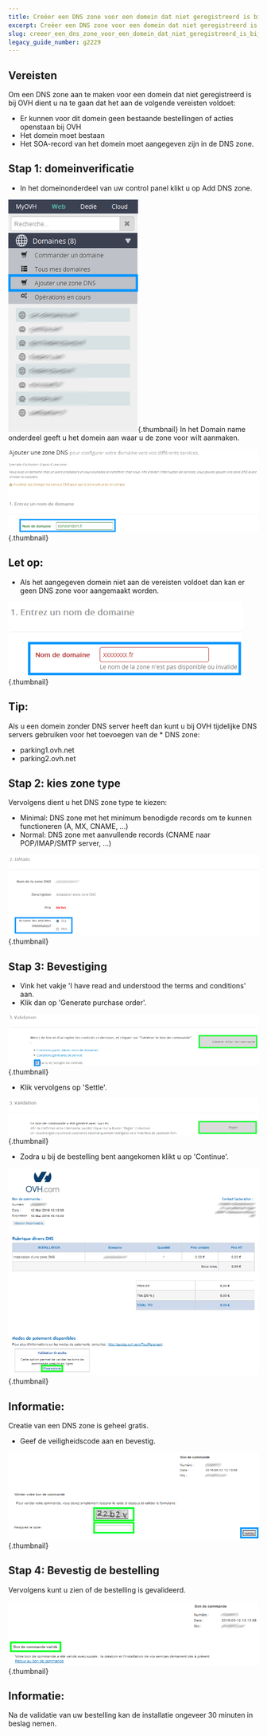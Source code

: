 ```yaml
---
title: Creëer een DNS zone voor een domein dat niet geregistreerd is bij OVH.
excerpt: Creëer een DNS zone voor een domein dat niet geregistreerd is bij OVH.
slug: creeer_een_dns_zone_voor_een_domein_dat_niet_geregistreerd_is_bij_ovh
legacy_guide_number: g2229
---
```



## Vereisten
Om een DNS zone aan te maken voor een domein dat niet geregistreerd is bij OVH dient u na te gaan dat het aan de volgende vereisten voldoet: 


- Er kunnen voor dit domein geen bestaande bestellingen of acties openstaan bij OVH
- Het domein moet bestaan
- Het SOA-record van het domein moet aangegeven zijn in de DNS zone.




## Stap 1: domeinverificatie

- In het domeinonderdeel van uw control panel klikt u op Add DNS zone.



![](images/img_4295.jpg){.thumbnail}
In het Domain name onderdeel geeft u het domein aan waar u de zone voor wilt aanmaken.

![](images/img_4296.jpg){.thumbnail}

## Let op:

- Als het aangegeven domein niet aan de vereisten voldoet dan kan er geen DNS zone voor aangemaakt worden.



![](images/img_4297.jpg){.thumbnail}

## Tip:
Als u een domein zonder DNS server heeft dan kunt u bij OVH tijdelijke DNS servers gebruiken voor het toevoegen van de * DNS zone:

- parking1.ovh.net
- parking2.ovh.net




## Stap 2: kies zone type
Vervolgens dient u het DNS zone type te kiezen: 

- Minimal: DNS zone met het minimum benodigde records om te kunnen functioneren (A, MX, CNAME, ...)
- Normal: DNS zone met aanvullende records (CNAME naar POP/IMAP/SMTP server, ...)



![](images/img_4298.jpg){.thumbnail}


## Stap 3: Bevestiging

- Vink het vakje 'I have read and understood the terms and conditions' aan.
- Klik dan op 'Generate purchase order'.



![](images/img_4299.jpg){.thumbnail}

- Klik vervolgens op 'Settle'.



![](images/img_4300.jpg){.thumbnail}

- Zodra u bij de bestelling bent aangekomen klikt u op 'Continue'.



![](images/img_4301.jpg){.thumbnail}

## Informatie:
Creatie van een DNS zone is geheel gratis.

- Geef de veiligheidscode aan en bevestig.



![](images/img_4302.jpg){.thumbnail}


## Stap 4: Bevestig de bestelling
Vervolgens kunt u zien of de bestelling is gevalideerd.

![](images/img_4303.jpg){.thumbnail}

## Informatie:
Na de validatie van uw bestelling kan de installatie ongeveer 30 minuten in beslag nemen.

